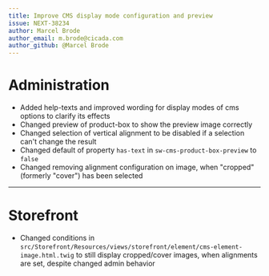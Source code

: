 ```yaml
---
title: Improve CMS display mode configuration and preview
issue: NEXT-38234
author: Marcel Brode
author_email: m.brode@cicada.com
author_github: @Marcel Brode
---
```

# Administration
* Added help-texts and improved wording for display modes of cms options to clarify its effects 
* Changed preview of product-box to show the preview image correctly
* Changed selection of vertical alignment to be disabled if a selection can't change the result
* Changed default of property `has-text` in `sw-cms-product-box-preview` to `false`
* Changed removing alignment configuration on image, when "cropped" (formerly "cover") has been selected
___
# Storefront
* Changed conditions in `src/Storefront/Resources/views/storefront/element/cms-element-image.html.twig` to still display cropped/cover images, when alignments are set, despite changed admin behavior
